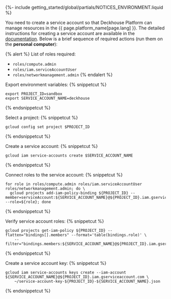 {%- include getting_started/global/partials/NOTICES_ENVIRONMENT.liquid %}

You need to create a service account so that Deckhouse Platform can manage resources in the {{ page.platform_name[page.lang] }}. The detailed instructions for creating a service account are available in the [documentation](/documentation/v1/modules/030-cloud-provider-gcp/environment.html). Below is a brief sequence of required actions (run them on the **personal computer**):

{% alert %}
List of roles required:
- `roles/compute.admin`
- `roles/iam.serviceAccountUser`
- `roles/networkmanagement.admin`
{% endalert %}

Export environment variables:
{% snippetcut %}
```shell
export PROJECT_ID=sandbox
export SERVICE_ACCOUNT_NAME=deckhouse
```
{% endsnippetcut %}

Select a project:
{% snippetcut %}
```shell
gcloud config set project $PROJECT_ID
```
{% endsnippetcut %}

Create a service account:
{% snippetcut %}
```shell
gcloud iam service-accounts create $SERVICE_ACCOUNT_NAME
```
{% endsnippetcut %}

Connect roles to the service account:
{% snippetcut %}
```shell
for role in roles/compute.admin roles/iam.serviceAccountUser roles/networkmanagement.admin; do \
  gcloud projects add-iam-policy-binding ${PROJECT_ID} --member=serviceAccount:${SERVICE_ACCOUNT_NAME}@${PROJECT_ID}.iam.gserviceaccount.com --role=${role}; done
```
{% endsnippetcut %}

Verify service account roles:
{% snippetcut %}
```shell
gcloud projects get-iam-policy ${PROJECT_ID} --flatten="bindings[].members" --format='table(bindings.role)' \
    --filter="bindings.members:${SERVICE_ACCOUNT_NAME}@${PROJECT_ID}.iam.gserviceaccount.com"
```
{% endsnippetcut %}

Create a service account key:
{% snippetcut %}
```shell
gcloud iam service-accounts keys create --iam-account ${SERVICE_ACCOUNT_NAME}@${PROJECT_ID}.iam.gserviceaccount.com \
    ~/service-account-key-${PROJECT_ID}-${SERVICE_ACCOUNT_NAME}.json
```
{% endsnippetcut %}
